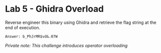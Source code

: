 # Lab 5 - Ghidra Overload

Reverse engineer this binary using Ghidra and retrieve the flag string at the end of execution.

`Answer: b_PhJrMR$vd&.07W`

*Private note: This challenge introduces operator overloading*